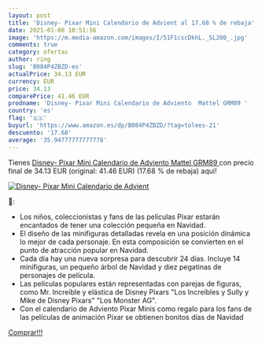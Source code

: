 ```yaml
---
layout: post
title: 'Disney- Pixar Mini Calendario de Advient al 17.68 % de rebaja'
date: 2021-01-08 10:51:56
image: 'https://m.media-amazon.com/images/I/51F1cscDkhL._SL200_.jpg'
comments: true
category: ofertas
author: ring
slug: 'B084P4ZBZD-es'
actualPrice: 34.13 EUR
currency: EUR
price: 34.13
comparePrice: 41.46 EUR
prodname: 'Disney- Pixar Mini Calendario de Adviento  Mattel GRM89 '
country: 'es'
flag: '🇪🇸'
buyurl: 'https://www.amazon.es/dp/B084P4ZBZD/?tag=tolees-21'
descuento: '17.68'
average: '35.94777777777778'
---
```


Tienes [Disney- Pixar Mini Calendario de Adviento  Mattel GRM89 ](https://www.amazon.es/dp/B084P4ZBZD/?tag=tolees-21) con precio final de  34.13 EUR (original: 41.46 EUR) (17.68 %  de rebaja) aqui!

[![Disney- Pixar Mini Calendario de Advient](https://m.media-amazon.com/images/I/51F1cscDkhL._SL200_.jpg)](https://www.amazon.es/dp/B084P4ZBZD/?tag=tolees-21)

🔎:

- Los niños, coleccionistas y fans de las películas Pixar estarán encantados de tener una colección pequeña en Navidad.
- El diseño de las minifiguras detalladas revela en una posición dinámica lo mejor de cada personaje. En esta composición se convierten en el punto de atracción popular en Navidad.
- Cada día hay una nueva sorpresa para descubrir 24 días. Incluye 14 minifiguras, un pequeño árbol de Navidad y diez pegatinas de personajes de película.
- Las películas populares están representadas con parejas de figuras, como Mr. Increíble y elástica de Disney Pixars "Los Increíbles y Sully y Mike de Disney Pixars" "Los Monster AG".
- Con el calendario de Adviento Pixar Minis como regalo para los fans de las películas de animación Pixar se obtienen bonitos días de Navidad

[Comprar!!!](https://www.amazon.es/dp/B084P4ZBZD/?tag=tolees-21)
